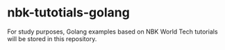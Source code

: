 # nbk-tutotials-golang
For study purposes, Golang examples based on NBK World Tech tutorials will be stored in this repository.
